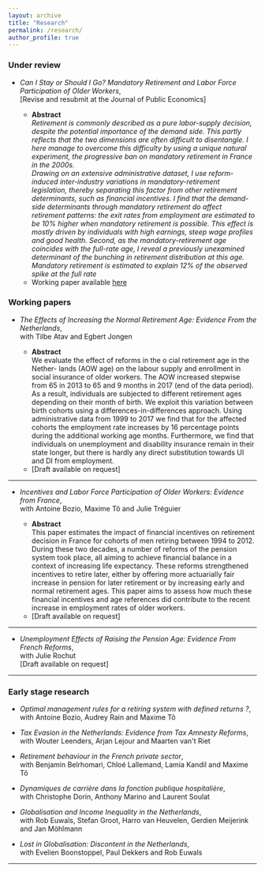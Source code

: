 ```yaml
---
layout: archive
title: "Research"
permalink: /research/
author_profile: true
---
```



### Under review

- *Can I Stay or Should I Go? Mandatory Retirement and Labor Force Participation of Older Workers*,  
[Revise and resubmit at the Journal of Public Economics]

    -  **Abstract**  
    _Retirement is commonly described as a pure labor-supply decision, despite the potential 
    importance of the demand side. This partly reflects that the two dimensions are often difficult 
    to disentangle. I here manage to overcome this difficulty by using  a unique natural experiment, 
    the progressive ban on mandatory retirement in France in the 2000s.  
    Drawing on an extensive administrative dataset, I use reform-induced  inter-industry variations in 
    mandatory-retirement legislation, thereby  separating this factor from other retirement determinants, 
    such as financial incentives.  I find that the demand-side determinants through mandatory retirement 
    do affect retirement patterns: the exit rates from employment are estimated to be 10% higher when mandatory 
    retirement is possible. This effect is mostly driven by individuals with high earnings, steep wage profiles 
    and good health. Second, as the mandatory-retirement age coincides with the full-rate age, I reveal a 
    previously unexamined determinant of the bunching in retirement distribution at this age. 
    Mandatory retirement is estimated to explain 12% of the observed spike at the full rate_
    - Working paper available [here](https://halshs.archives-ouvertes.fr/halshs-01521150/document)


### Working papers

- *The Effects of Increasing the Normal Retirement Age: Evidence From the Netherlands*,  
with Tilbe Atav and Egbert Jongen

    - **Abstract**  
    We evaluate the effect of reforms in the o cial retirement age in the Nether- lands (AOW age) on the labour
    supply and enrollment in social insurance of older workers. The AOW increased stepwise from 65 in 2013 to 65 
    and 9 months in 2017 (end of the data period). As a result, individuals are subjected to different 
    retirement ages depending on their month of birth. We exploit this variation between birth cohorts 
    using a differences-in-differences approach. Using administrative data from 1999 to 2017 we  find 
    that for the affected cohorts the employment rate increases by 16 percentage points during the additional
    working age months. Furthermore, we find that individuals on unemployment and disability insurance remain in their state longer, but there is hardly any direct substitution towards UI and DI from employment.
    - [Draft available on request]


___

- *Incentives and Labor Force Participation of Older Workers: Evidence from France*,  
with Antoine Bozio, Maxime Tô and Julie Tréguier  

    - **Abstract**  
    This paper estimates the impact of financial incentives on retirement decision in France 
    for cohorts of men retiring between 1994 to 2012. During these two decades, a number of reforms 
    of the pension system took place, all aiming to achieve financial balance in a context of 
    increasing life expectancy. These reforms strengthened incentives to retire later, either 
    by offering more actuarially fair increase in pension for later retirement or by increasing 
    early and normal retirement ages. This paper aims to assess how much these financial incentives 
    and age references did contribute to the recent increase in employment rates of older workers.
    - [Draft available on request]


___

- *Unemployment Effects of Raising the Pension Age: Evidence From French Reforms*,  
with Julie Rochut  
[Draft available on request]


___

### Early stage research

- *Optimal management rules for a retiring system with defined returns ?*,  
with Antoine Bozio, Audrey Rain and Maxime Tô 

- *Tax Evasion in the Netherlands: Evidence from Tax Amnesty Reforms*,  
with Wouter Leenders, Arjan Lejour and Maarten van't Riet

- *Retirement behaviour in the French private sector*,  
with Benjamin Belrhomari, Chloé Lallemand, Lamia Kandil and Maxime Tô

- *Dynamiques de carrière dans la fonction publique hospitalière*,  
with Christophe Dorin, Anthony Marino and Laurent Soulat

- *Globalisation and Income Inequality in the Netherlands*,  
with Rob Euwals, Stefan Groot, Harro van Heuvelen, Gerdien Meijerink and Jan Möhlmann  

- *Lost in Globalisation: Discontent in the Netherlands*,  
with Evelien Boonstoppel, Paul Dekkers and Rob Euwals
___

